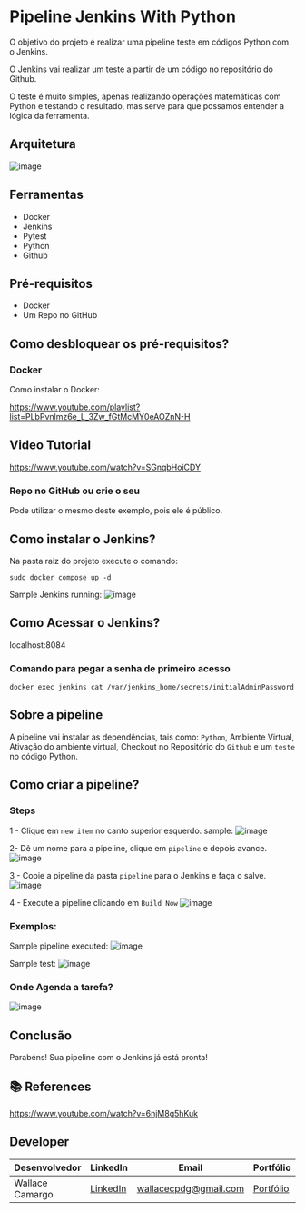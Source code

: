 # Pipeline Jenkins With Python

O objetivo do projeto é realizar uma pipeline teste em códigos Python com o Jenkins.

O Jenkins vai realizar um teste a partir de um código no repositório do Github.

O teste é muito simples, apenas realizando operações matemáticas com Python e testando o resultado, mas serve para que possamos entender a lógica da ferramenta.

## Arquitetura

![image](assets/architecture-jenkins.png)

## Ferramentas
* Docker
* Jenkins
* Pytest
* Python
* Github

## Pré-requisitos
- Docker
- Um Repo no GitHub

## Como desbloquear os pré-requisitos?
### Docker
Como instalar o Docker:

https://www.youtube.com/playlist?list=PLbPvnlmz6e_L_3Zw_fGtMcMY0eAOZnN-H

## Video Tutorial

https://www.youtube.com/watch?v=SGnqbHoiCDY

### Repo no GitHub ou crie o seu
Pode utilizar o mesmo deste exemplo, pois ele é público.

## Como instalar o Jenkins?
Na pasta raiz do projeto execute o comando:
```
sudo docker compose up -d
```
Sample Jenkins running:
![image](assets/jenkins-running.png)

## Como Acessar o Jenkins?

localhost:8084

### Comando para pegar a senha de primeiro acesso
```
docker exec jenkins cat /var/jenkins_home/secrets/initialAdminPassword
```
## Sobre a pipeline
A pipeline vai instalar as dependências, tais como: ```Python```, Ambiente Virtual, Ativação do ambiente virtual, Checkout no Repositório do ```Github``` e um ```teste``` no código Python. 

## Como criar a pipeline?
### Steps

1 - Clique em ```new item``` no canto superior esquerdo.
sample:
![image](assets/new_item.png)    

2- Dê um nome para a pipeline, clique em ```pipeline``` e depois avance.
![image](assets/create-pipeline.png)    

3 - Copie a pipeline da pasta ```pipeline``` para o Jenkins e  faça o salve. 
![image](assets/build-pipeline.png) 

4 - Execute a pipeline clicando em ```Build Now```
![image](assets/run-pipeline.png) 

### Exemplos:

Sample pipeline executed:
![image](assets/pipeline-executed.png)

Sample test:
![image](assets/test-realized.png)

### Onde Agenda a tarefa?
![image](assets/scheduler.png)

## Conclusão
Parabéns! Sua pipeline com o Jenkins já está pronta!

## 📚 References
https://www.youtube.com/watch?v=6njM8g5hKuk 

## Developer
| Desenvolvedor      | LinkedIn                                   | Email                        | Portfólio                              |
|--------------------|--------------------------------------------|------------------------------|----------------------------------------|
| Wallace Camargo    | [LinkedIn](https://www.linkedin.com/in/wallace-camargo-35b615171/) | wallacecpdg@gmail.com        | [Portfólio](https://wlcamargo.github.io/)   |

